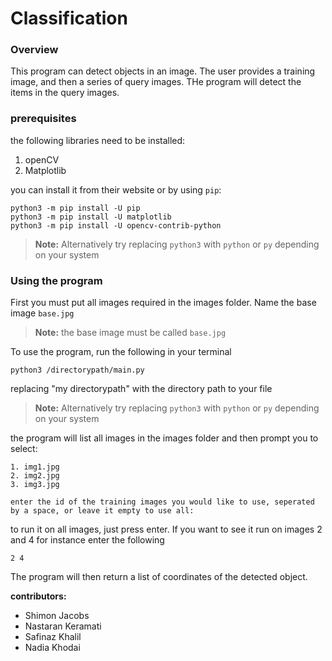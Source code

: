 # Classification

### Overview
This program can detect objects in an image. The user provides a training image, and then a series of query images. THe program will detect the items in the query images.

### prerequisites
the following libraries need to be installed:

1. openCV
2. Matplotlib

you can install it from their website or by using `pip`:

```console
python3 -m pip install -U pip
python3 -m pip install -U matplotlib
python3 -m pip install -U opencv-contrib-python
```
>**Note:** Alternatively try replacing `python3` with `python` or `py` depending on your system

### Using the program 

First you must put all images required in the images folder. Name the base image `base.jpg`

>**Note:** the base image must be called `base.jpg`

To use the program, run the following in your terminal

```
python3 /directorypath/main.py
```  
replacing "my directorypath" with the directory path to your file

>**Note:** Alternatively try replacing `python3` with `python` or `py` depending on your system



the program will list all images in the images folder and then prompt you to select:

```
1. img1.jpg
2. img2.jpg
3. img3.jpg

enter the id of the training images you would like to use, seperated by a space, or leave it empty to use all:
```

to run it on all images, just press enter. If you want to see it run on images 2 and 4 for instance enter the following

```
2 4
```

The program will then return a list of coordinates of the detected object.

**contributors:**
- Shimon Jacobs
- Nastaran Keramati
- Safinaz Khalil
- Nadia Khodai
